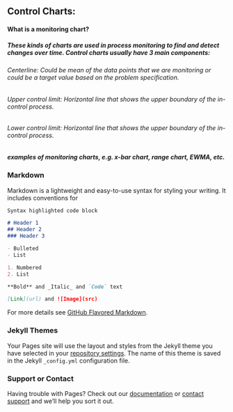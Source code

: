 ## Control Charts:

#### What is a monitoring chart? 
  ##### These kinds of charts are used in process monitoring to find and detect changes over time. Control charts usually have 3 main components:
   ###### Centerline: Could be mean of the data points that we are monitoring or could be a target value based on the problem specification. 
   ###### Upper control limit: Horizontal line that shows the upper boundary of the in-control process.
   ###### Lower control limit: Horizontal line that shows the upper boundary of the in-control process.
  ##### examples of monitoring charts, e.g. x-bar chart, range chart, EWMA, etc.
### Markdown

Markdown is a lightweight and easy-to-use syntax for styling your writing. It includes conventions for

```markdown
Syntax highlighted code block

# Header 1
## Header 2
### Header 3

- Bulleted
- List

1. Numbered
2. List

**Bold** and _Italic_ and `Code` text

[Link](url) and ![Image](src)
```

For more details see [GitHub Flavored Markdown](https://guides.github.com/features/mastering-markdown/).

### Jekyll Themes

Your Pages site will use the layout and styles from the Jekyll theme you have selected in your [repository settings](https://github.com/VahabN/Control-charts/settings). The name of this theme is saved in the Jekyll `_config.yml` configuration file.

### Support or Contact

Having trouble with Pages? Check out our [documentation](https://help.github.com/categories/github-pages-basics/) or [contact support](https://github.com/contact) and we’ll help you sort it out.
